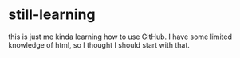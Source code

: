 # still-learning
this is just me kinda learning how to use GitHub. I have some limited knowledge of html, so I thought I should start with that.
